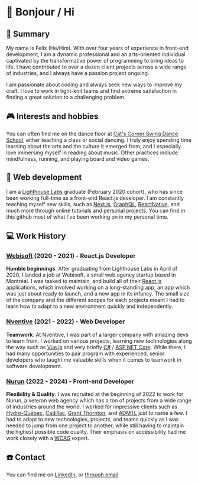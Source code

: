 # :wave: Bonjour / Hi

## :pushpin: Summary

My name is Felix (He/Him). With over four years of experience in front-end development, I am a dynamic professional and an arts-oriented individual captivated by the transformative power of programming to bring ideas to life. I have contributed to over a dozen client projects across a wide range of industries, and I always have a passion project ongoing.

I am passionate about coding and always seek new ways to improve my craft. I love to work in tight-knit teams and find extreme satisfaction in finding a great solution to a challenging problem.

## :video_game: Interests and hobbies

You can often find me on the dance floor at [Cat's Corner Swing Dance School](https://www.catscorner.ca/en/), either teaching a class or social dancing. I truly enjoy spending time learning about the arts and the culture it emerged from, and I especially love immersing myself in reading about music. Other practices include mindfulness, running, and playing board and video games.

## :rocket: Web development 

I am a [Lighthouse Labs](https://www.lighthouselabs.ca/) graduate (February 2020 cohort), who has since been working full-time as a front-end React.js developer. I am constantly teaching myself new skills, such as [Next.js](https://nextjs.org/), [GraphQL](https://graphql.org/), [ReactNative](https://reactnative.dev/), and much more through online tutorials and personal projects. You can find in this github most of what I've been working on in my personal time.

## 💻 Work History

### [Webisoft](https://webisoft.com/) (2020 - 2021) - React.js Developer
__Humble beginnings__.
After graduating from Lighthouse Labs in April of 2020, I landed a job at Webisoft, a small web agency startup based in Montréal. I was tasked to maintain, and build all of their [React.js](https://react.dev/) applications, which involved working on a long-standing app, an app which was just about ready to launch, and a new app in its infancy. The small size of the company and the different scopes for each projects meant I had to learn how to adapt to a new environment quickly and independently.  

### [Nventive](https://nventive.com/en/) (2021 - 2022) - Web Developer
__Teamwork__.
At Nventive, I was part of a larger company with amazing devs to learn from. I worked on various projects, learning new technologies along the way such as [Vue.js](https://vuejs.org/) and very briefly [C#](https://dotnet.microsoft.com/en-us/languages/csharp) / [ASP.NET Core](https://dotnet.microsoft.com/en-us/apps/aspnet). While there, I had many opportunities to pair program with experienced, senior developers who taught me valuable skills when it comes to teamwork in software development.

### [Nurun](https://www.nurun.com/) (2022 - 2024) - Front-end Developer
__Flexibility & Quality__. I was recruited at the beginning of 2022 to work for Nurun, a veteran web agency which has a ton of projects from a wide range of industries around the world. I worked for impressive clients such as [Hydro-Québec](https://www.hydroquebec.com/about/), [Cadillac](https://www.cadillaccanada.ca/en), [Grant Thornton](https://www.grantthornton.ca/), and [ADMTL](https://www.admtl.com/) just to name a few. I had to adapt to new technologies, projects, and teams quickly as I was needed to jump from one project to another, while still having to maintain the highest possible code quality. Their emphasis on accessibility had me work closely with a [WCAG](https://www.w3.org/WAI/standards-guidelines/wcag/) expert. 

## :phone: Contact

You can find me on [LinkedIn](https://www.linkedin.com/in/felix-rioux-sabourin/), or [through email](mailto:felixriouxsabourin@gmail.com)
